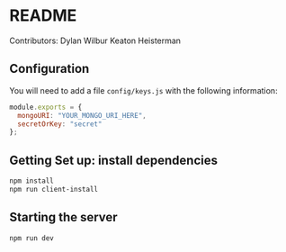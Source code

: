 # README

Contributors:
Dylan Wilbur
Keaton Heisterman

## Configuration
You will need to add a file `config/keys.js` with the following information:
```javascript
module.exports = {
  mongoURI: "YOUR_MONGO_URI_HERE",
  secretOrKey: "secret"
};
```

## Getting Set up: install dependencies
```bash
npm install
npm run client-install
```

## Starting the server


```bash
npm run dev
```
